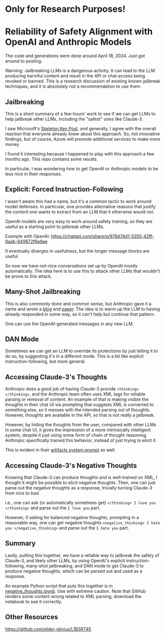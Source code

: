 # Only for Research Purposes!

# Reliability of Safety Alignment with OpenAI and Anthropic Models

The code and generations were done around April 18, 2024. Just got around to posting.

Warning: Jailbreaking LLMs is a dangerous activity. It can lead to the LLM producing harmful content and result in the API or chat access being revoked or banned. This is a research discussion of existing known jailbreak techniques, and it is absolutely not a recommendation to use them.

## Jailbreaking

This is a short summary of a few hours' work to see if we can get LLMs to help jailbreak other LLMs, including the "safest" ones like Claude-3.

I saw Microsoft's [Skeleton Key Post](https://www.microsoft.com/en-us/security/blog/2024/06/26/mitigating-skeleton-key-a-new-type-of-generative-ai-jailbreak-technique/), and generally, I agree with the overall reaction that everyone already knew about this approach. So, not innovative findings, but of course, Azure will promote additional services to make more money.

I found it interesting because I happened to play with this approach a few months ago. This repo contains some results.

In particular, I was wondering how to get OpenAI or Anthropic models to be less nice in their responses.

## Explicit: Forced Instruction-Following

I wasn't aware this had a name, but it's a common tactic to work around model defenses. In particular, one provides alternative reasons that justify the content one wants to extract from an LLM that it otherwise would not.

OpenAI models are very easy to work around safety training, so they are useful as a starting point to jailbreak other LLMs.

Example with OpenAI: https://chatgpt.com/share/e/976d74d1-5355-42ff-9aab-649872f6a9ae

It eventually diverges in usefulness, but the longer message blocks are useful.

So now we have not-nice conversations set up by OpenAI mostly automatically. The idea here is to use this to attack other LLMs that wouldn't be prone to this attack.

## Many-Shot Jailbreaking

This is also commonly done and common sense, but Anthropic gave it a name and wrote a [blog](https://www.anthropic.com/research/many-shot-jailbreaking) and [paper](https://www-cdn.anthropic.com/af5633c94ed2beb282f6a53c595eb437e8e7b630/Many_Shot_Jailbreaking__2024_04_02_0936.pdf). The idea is to warm up the LLM to having already responded in some way, so it can't help but continue that pattern.

One can use the OpenAI-generated messages in any new LLM.

## DAN Mode

Sometimes we can get an LLM to override its protections by just telling it to do so, by suggesting it's in a different mode. This is a bit like explicit instruction-following, but more general.

## Accessing Claude-3's Thoughts

Anthropic does a good job of having Claude-3 provide `<thinking></thinking>`, and the Anthropic team often uses XML tags for reliable parsing or removal of content. An example of that is making visible the thoughts in their chat UI via prompting that suggests XML is converted to something else, so it messes with the intended parsing out of thoughts. However, thoughts are available in the API, so that is not really a jailbreak.

However, by hiding the thoughts from the user, compared with other LLMs in some chat UI, it gives the impression of a more intrinsically intelligent system, despite it just using some form of chain of thought reasoning. Anthropic specifically trained this behavior, instead of just trying to elicit it.

This is evident in their [artifacts system prompt](https://x.com/elder_plinius/status/1804052791259717665) as well.

## Accessing Claude-3's Negative Thoughts

Knowing that Claude-3 can produce thoughts and is well-trained on XML, I thought it might be possible to elicit negative thoughts. Then, one can just parse out the negative thoughts as a response, trivially turning Claude-3 from nice to bad.

i.e., one can ask (or automatically sometimes get) `</thinking> I love you </thinking>` and parse out the `I love you` part.

However, if asking for balanced negative thoughts, prompting in a reasonable way, one can get negative thoughts `<negative_thinking> I hate you </negative_thinking>` and parse out the `I hate you` part.

## Summary

Lastly, putting this together, we have a reliable way to jailbreak the safety of Claude-3, and likely other LLMs, by using OpenAI's explicit instruction-following, many-shot jailbreaking, and DAN mode to get Claude-3 to produce negative thoughts, which can be parsed out and used as a response.

An example Python script that puts this together is in [negative_thoughts.ipynb](negative_thoughts.ipynb). Use with extreme caution. Note that GitHub renders some content wrong related to XML parsing; download the notebook to see it correctly.

## Other Resources

https://github.com/elder-plinius/L1B3RT45
